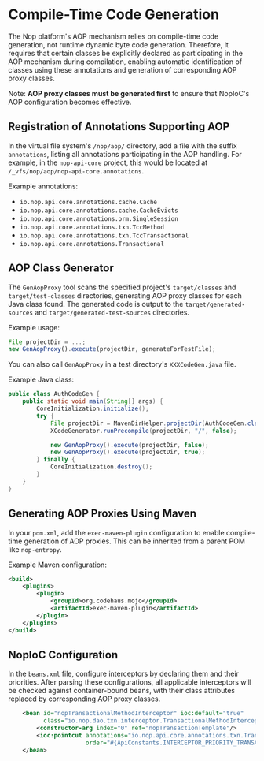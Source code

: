 # Compile-Time Code Generation

The Nop platform's AOP mechanism relies on compile-time code generation, not runtime dynamic byte code generation. Therefore, it requires that certain classes be explicitly declared as participating in the AOP mechanism during compilation, enabling automatic identification of classes using these annotations and generation of corresponding AOP proxy classes.

Note: **AOP proxy classes must be generated first** to ensure that NopIoC's AOP configuration becomes effective.


## Registration of Annotations Supporting AOP

In the virtual file system's `/nop/aop/` directory, add a file with the suffix `annotations`, listing all annotations participating in the AOP handling. For example, in the `nop-api-core` project, this would be located at `/_vfs/nop/aop/nop-api-core.annotations`.

Example annotations:
- `io.nop.api.core.annotations.cache.Cache`
- `io.nop.api.core.annotations.cache.CacheEvicts`
- `io.nop.api.core.annotations.orm.SingleSession`
- `io.nop.api.core.annotations.txn.TccMethod`
- `io.nop.api.core.annotations.txn.TccTransactional`
- `io.nop.api.core.annotations.Transactional`


## AOP Class Generator

The `GenAopProxy` tool scans the specified project's `target/classes` and `target/test-classes` directories, generating AOP proxy classes for each Java class found. The generated code is output to the `target/generated-sources` and `target/generated-test-sources` directories.

Example usage:
```javascript
File projectDir = ...;
new GenAopProxy().execute(projectDir, generateForTestFile);
```

You can also call `GenAopProxy` in a test directory's `XXXCodeGen.java` file.

Example Java class:
```java
public class AuthCodeGen {
    public static void main(String[] args) {
        CoreInitialization.initialize();
        try {
            File projectDir = MavenDirHelper.projectDir(AuthCodeGen.class);
            XCodeGenerator.runPrecompile(projectDir, "/", false);

            new GenAopProxy().execute(projectDir, false);
            new GenAopProxy().execute(projectDir, true);
        } finally {
            CoreInitialization.destroy();
        }
    }
}
```


## Generating AOP Proxies Using Maven

In your `pom.xml`, add the `exec-maven-plugin` configuration to enable compile-time generation of AOP proxies. This can be inherited from a parent POM like `nop-entropy`.

Example Maven configuration:
```xml
<build>
    <plugins>
        <plugin>
            <groupId>org.codehaus.mojo</groupId>
            <artifactId>exec-maven-plugin</artifactId>
        </plugin>
    </plugins>
</build>
```


## NopIoC Configuration

In the `beans.xml` file, configure interceptors by declaring them and their priorities. After parsing these configurations, all applicable interceptors will be checked against container-bound beans, with their class attributes replaced by corresponding AOP proxy classes.

```xml
    <bean id="nopTransactionalMethodInterceptor" ioc:default="true"
          class="io.nop.dao.txn.interceptor.TransactionalMethodInterceptor">
        <constructor-arg index="0" ref="nopTransactionTemplate"/>
        <ioc:pointcut annotations="io.nop.api.core.annotations.txn.Transactional"
                      order="#{ApiConstants.INTERCEPTOR_PRIORITY_TRANSACTIONAL}"/>
    </bean>
```
